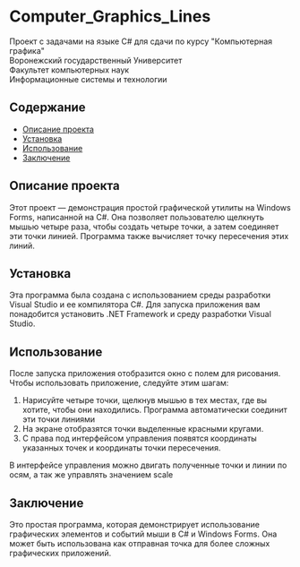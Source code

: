 # Computer_Graphics_Lines
Проект с задачами на языке C# для сдачи по курсу "Компьютерная графика" \
Воронежский государственный Университет \
Факультет компьютерных наук \
Информационные системы и технологии

## Содержание
- [Описание проекта](#Описание-проекта)
- [Установка](#Установка)
- [Использование](#Использование)
- [Заключение](#Заключение)

## Описание проекта
Этот проект — демонстрация простой графической утилиты на Windows Forms, написанной на C#. Она позволяет пользователю щелкнуть мышью четыре раза, чтобы создать четыре точки, а затем соединяет эти точки линией. Программа также вычисляет точку пересечения этих линий.

## Установка
Эта программа была создана с использованием среды разработки Visual Studio и ее компилятора C#. Для запуска приложения вам понадобится установить .NET Framework и среду разработки Visual Studio.

## Использование
После запуска приложения отобразится окно с полем для рисования. Чтобы использовать приложение, следуйте этим шагам:
1. Нарисуйте четыре точки, щелкнув мышью в тех местах, где вы хотите, чтобы они находились. Программа автоматически соединит эти точки линиями
2. На экране отобразятся точки выделенные красными кругами.
3. С права под интерфейсом управления появятся координаты указанных точек и координаты точки пересечения.

В интерфейсе управления можно двигать полученные точки и линии по осям, а так же управлять значением scale

## Заключение
Это простая программа, которая демонстрирует использование графических элементов и событий мыши в C# и Windows Forms. Она может быть использована как отправная точка для более сложных графических приложений.
